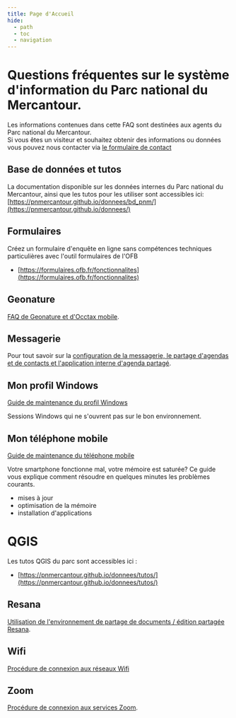 ```yaml
---
title: Page d'Accueil
hide:
  - path
  - toc
  - navigation
---
```


# Questions fréquentes sur le système d'information du Parc national du Mercantour.

Les informations contenues dans cette FAQ sont destinées aux agents du Parc national du Mercantour.  
Si vous êtes un visiteur et souhaitez obtenir des informations ou données vous pouvez nous contacter via 
[le formulaire de contact](https://mercantour-parcnational.fr/fr/formulaire-contact)


## Base de données et tutos
La documentation disponible sur les données internes du Parc national du Mercantour, ainsi que les tutos pour les utiliser sont accessibles ici: [https://pnmercantour.github.io/donnees/bd_pnm/](https://pnmercantour.github.io/donnees/)


## Formulaires

Créez un formulaire d'enquête en ligne sans compétences techniques particulières avec l'outil formulaires de l'OFB

- [https://formulaires.ofb.fr/fonctionnalites](https://formulaires.ofb.fr/fonctionnalites)


## Geonature

[FAQ de Geonature et d'Occtax mobile](./geonature/README.md).

## Messagerie

Pour tout savoir sur la [configuration de la messagerie, le partage d'agendas et de contacts et l'application interne d'agenda partagé](./messagerie/README.md).

## Mon profil Windows
[Guide de maintenance du profil Windows](./Windows/README.md)

Sessions Windows qui ne s'ouvrent pas sur le bon environnement.

## Mon téléphone mobile

[Guide de maintenance du téléphone mobile](./mobile/README.md)

Votre smartphone fonctionne mal, votre mémoire est saturée?
Ce guide vous explique comment résoudre en quelques minutes les problèmes courants.

- mises à jour
- optimisation de la mémoire
- installation d'applications

# QGIS
Les tutos QGIS du parc sont accessibles ici : 
- [https://pnmercantour.github.io/donnees/tutos/](https://pnmercantour.github.io/donnees/tutos/)

## Resana

[Utilisation de l'environnement de partage de documents / édition partagée Resana](./resana).


## Wifi

[Procédure de connexion aux réseaux Wifi](./reseau/README.md)

## Zoom

[Procédure de connexion aux services Zoom](./messagerie/Zoom.md).
